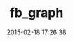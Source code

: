 ---
layout: post
title:  "fb_graph"
repo:   "nov/fb_graph"
date:   2015-02-18 17:26:38
gemurl: http://github.com/nov/fb_graph
---